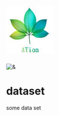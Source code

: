 
# ![244564485](./pt/ATion01.jpg "ation126")  

![&](https://raw.githubusercontent.com/244564485/dataset/master/pt/ATion02.jpg "ation126")  

# dataset
some data set
